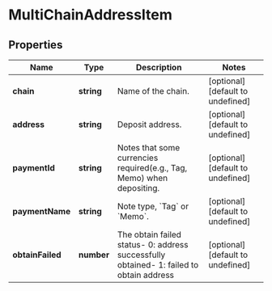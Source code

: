 # MultiChainAddressItem

## Properties

Name | Type | Description | Notes
------------ | ------------- | ------------- | -------------
**chain** | **string** | Name of the chain. | [optional] [default to undefined]
**address** | **string** | Deposit address. | [optional] [default to undefined]
**paymentId** | **string** | Notes that some currencies required(e.g., Tag, Memo) when depositing. | [optional] [default to undefined]
**paymentName** | **string** | Note type, &#x60;Tag&#x60; or &#x60;Memo&#x60;. | [optional] [default to undefined]
**obtainFailed** | **number** | The obtain failed status- 0: address successfully obtained- 1: failed to obtain address | [optional] [default to undefined]

